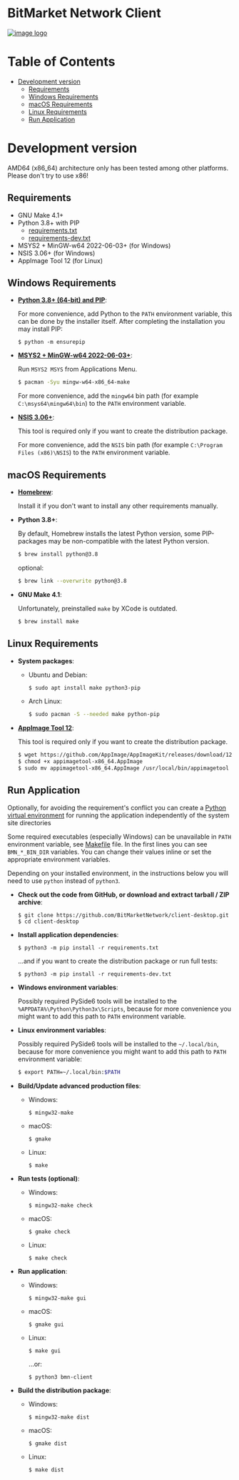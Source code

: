 # BitMarket Network Client

[![image logo]][homepage]

# Table of Contents

- [Development version](#development-version)
    - [Requirements](#requirements)
    - [Windows Requirements](#windows-requirements)
    - [macOS Requirements](#macos-requirements)
    - [Linux Requirements](#linux-requirements)
    - [Run Application](#run-application)

# Development version

AMD64 (x86_64) architecture only has been tested among other platforms. Please
don't try to use x86!

## Requirements

- GNU Make 4.1+
- Python 3.8+ with PIP
    * [requirements.txt](requirements.txt)
    * [requirements-dev.txt](requirements-dev.txt)
- MSYS2 + MinGW-w64 2022-06-03+ (for Windows)
- NSIS 3.06+ (for Windows)
- AppImage Tool 12 (for Linux)

## Windows Requirements

- **[Python 3.8+ (64-bit) and PIP][python download windows]**:

  For more convenience, add Python to the `PATH` environment variable, this can
  be done by the installer itself. After completing the installation you may
  install PIP:
  ```shell
  $ python -m ensurepip
  ```

- **[MSYS2 + MinGW-w64 2022-06-03+][msys2 download]**:

  Run `MSYS2 MSYS` from Applications Menu.
  ```bash
  $ pacman -Syu mingw-w64-x86_64-make
  ```

  For more convenience, add the `mingw64` bin path (for example
  `C:\msys64\mingw64\bin`) to the `PATH` environment variable.

- **[NSIS 3.06+][nsis download]**:

  This tool is required only if you want to create the distribution package.

  For more convenience, add the `NSIS` bin path (for example
  `C:\Program Files (x86)\NSIS`) to the `PATH` environment variable.

## macOS Requirements

- **[Homebrew][homebrew download]**:

  Install it if you don't want to install any other requirements manually.

- **Python 3.8+**:

  By default, Homebrew installs the latest Python version, some PIP-packages may
  be non-compatible with the latest Python version.
  ```bash
  $ brew install python@3.8
  ```
  optional:
  ```bash
  $ brew link --overwrite python@3.8
  ```

- **GNU Make 4.1**:

  Unfortunately, preinstalled `make` by XCode is outdated.
  ```bash
  $ brew install make
  ```

## Linux Requirements

- **System packages**:

    - Ubuntu and Debian:

      ```bash
      $ sudo apt install make python3-pip
      ```

    - Arch Linux:

      ```bash
      $ sudo pacman -S --needed make python-pip
      ```

- **[AppImage Tool 12][appimage download]**:

  This tool is required only if you want to create the distribution package.
  ```bash
  $ wget https://github.com/AppImage/AppImageKit/releases/download/12/appimagetool-x86_64.AppImage
  $ chmod +x appimagetool-x86_64.AppImage
  $ sudo mv appimagetool-x86_64.AppImage /usr/local/bin/appimagetool
  ```

## Run Application

Optionally, for avoiding the requirement's conflict you can create a
[Python virtual environment][python venv] for running the application
independently of the system site directories

Some required executables (especially Windows) can be unavailable in `PATH`
environment variable, see [Makefile](Makefile) file. In the first lines you can
see `BMN_*_BIN_DIR` variables. You can change their values inline or set the
appropriate environment variables.

Depending on your installed environment, in the instructions below you will need
to use `python` instead of `python3`.

- **Check out the code from GitHub, or download and extract tarball / ZIP
  archive**:

  ```shell
  $ git clone https://github.com/BitMarketNetwork/client-desktop.git
  $ cd client-desktop
  ```

- **Install application dependencies**:

  ```shell
  $ python3 -m pip install -r requirements.txt
  ```
  ...and if you want to create the distribution package or run full tests:
  ```shell
  $ python3 -m pip install -r requirements-dev.txt
  ```

- **Windows environment variables**:

  Possibly required PySide6 tools will be installed to the
  `%APPDATA%\Python\Python3x\Scripts`, because for more convenience you might
  want to add this path to `PATH` environment variable.

- **Linux environment variables**:

  Possibly required PySide6 tools will be installed to the `~/.local/bin`,
  because for more convenience you might want to add this path to `PATH`
  environment variable:
  ```bash
  $ export PATH=~/.local/bin:$PATH
  ```

- **Build/Update advanced production files**:

    - Windows:

      ```shell
      $ mingw32-make
      ```

    - macOS:

      ```shell
      $ gmake
      ```

    - Linux:

      ```shell
      $ make
      ```

- **Run tests (optional)**:

    - Windows:

      ```shell
      $ mingw32-make check
      ```

    - macOS:

      ```shell
      $ gmake check
      ```

    - Linux:

      ```shell
      $ make check
      ```

- **Run application**:

    - Windows:

      ```shell
      $ mingw32-make gui
      ```

    - macOS:

      ```shell
      $ gmake gui
      ```

    - Linux:

      ```shell
      $ make gui
      ```
      ...or:
      ```shell
      $ python3 bmn-client
      ```

- **Build the distribution package**:

    - Windows:

      ```shell
      $ mingw32-make dist
      ```

    - macOS:

      ```shell
      $ gmake dist
      ```

    - Linux:

      ```shell
      $ make dist
      ```

[homepage]:
https://bitmarket.network
"BitMarket Network"

[image logo]:
bmnclient/resources/images/logo.svg
"BitMarket Network"

[python download windows]:
https://www.python.org/downloads/windows/
"Download Python"

[msys2 download]:
https://www.msys2.org
"Download MSYS2"

[nsis download]:
https://nsis.sourceforge.io/Download
"Download NSIS"

[python venv]:
https://docs.python.org/3/library/venv.html
"Creation of virtual environments"

[homebrew download]:
https://brew.sh
"Download Homebrew"

[appimage download]:
https://github.com/AppImage/AppImageKit/releases/tag/12
"Download AppImage"
